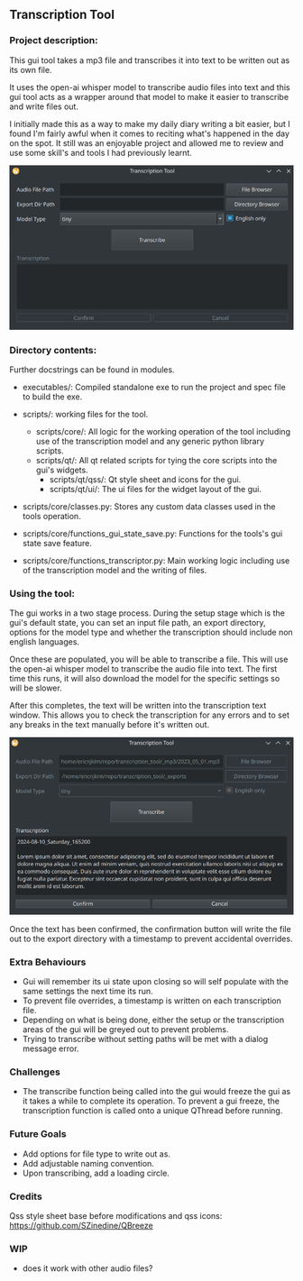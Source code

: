 ## Transcription Tool

### Project description:
This gui tool takes a mp3 file and transcribes it into text to be written out 
as its own file. 

It uses the open-ai whisper model to transcribe audio files into text and this
gui tool acts as a wrapper around that model to make it easier to transcribe and 
write files out. 

I initially made this as a way to make my daily diary writing a bit easier, 
but I found I'm fairly awful when it comes to reciting what's happened in the 
day on the spot. It still was an enjoyable project and allowed me to review and 
use some skill's and tools I had previously learnt.

<img src="/_readme_images/transcription_tool_gui.png" alt="transcription_tool_gui" width="700"/>

### Directory contents:
Further docstrings can be found in modules.

- executables/: Compiled standalone exe to run the project and spec file to build
the exe.
- scripts/: working files for the tool.
  - scripts/core/: All logic for the working operation of the tool including use of the transcription model and any generic python library scripts.
  - scripts/qt/: All qt related scripts for tying the core scripts into the gui's widgets.
    - scripts/qt/qss/: Qt style sheet and icons for the gui.
    - scripts/qt/ui/: The ui files for the widget layout of the gui.

- scripts/core/classes.py: Stores any custom data classes used in the tools operation.
- scripts/core/functions_gui_state_save.py: Functions for the tools's gui state save feature.
- scripts/core/functions_transcriptor.py: Main working logic including use of the transcription model and the writing of files. 


### Using the tool:
The gui works in a two stage process. 
During the setup stage which is the gui's default state, you can set an input
file path, an export directory, options for the model type and whether the 
transcription should include non english languages.

Once these are populated, you will be able to transcribe a file. This will use
the open-ai whisper model to transcribe the audio file into text. The first time
this runs, it will also download the model for the specific settings so will be
slower.

After this completes, the text will be written into the transcription text
window. This allows you to check the transcription for any errors and to set
any breaks in the text manually before it's written out.

<img src="/_readme_images/transcription_mode.png" alt="transcription_tool_gui" width="700"/>

Once the text has been confirmed, the confirmation button will write the file
out to the export directory with a timestamp to prevent accidental overrides.

### Extra Behaviours
- Gui will remember its ui state upon closing so will self populate with the 
same settings the next time its run.
- To prevent file overrides, a timestamp is written on each transcription file.
- Depending on what is being done, either the setup or the transcription areas 
of the gui will be greyed out to prevent problems.
- Trying to transcribe without setting paths will be met with a dialog message 
error. 

### Challenges
- The transcribe function being called into the gui would freeze the gui as it
takes a while to complete its operation. To prevent a gui freeze, the 
transcription function is called onto a unique QThread before running.

### Future Goals
- Add options for file type to write out as.
- Add adjustable naming convention.
- Upon transcribing, add a loading circle.

### Credits

Qss style sheet base before modifications and qss icons: 
https://github.com/SZinedine/QBreeze


### WIP
- does it work with other audio files?